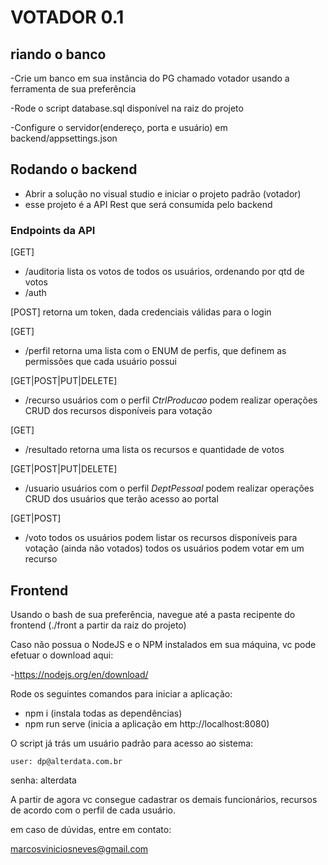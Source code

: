 # VOTADOR 0.1

## riando o banco

-Crie um banco em sua instância do PG chamado votador usando a ferramenta de sua preferência

-Rode o script database.sql disponível na raiz do projeto

-Configure o servidor(endereço, porta e usuário) em backend/appsettings.json

## Rodando o backend

- Abrir a solução no visual studio e iniciar o projeto padrão (votador)
- esse projeto é a API Rest que será consumida pelo backend

### Endpoints da API

[GET]
- /auditoria
lista os votos de todos os usuários, ordenando por qtd de votos
- /auth

[POST]
retorna um token, dada credenciais válidas para o login

[GET]
- /perfil
retorna uma lista com o ENUM de perfis, que definem as permissões que cada usuário possui

[GET|POST|PUT|DELETE]
- /recurso
usuários com o perfil *CtrlProducao* podem realizar operações CRUD dos recursos disponíveis para votação

[GET]
- /resultado
retorna uma lista os recursos e quantidade de votos

[GET|POST|PUT|DELETE]
- /usuario
usuários com o perfil *DeptPessoal* podem realizar operações CRUD dos usuários que terão acesso ao portal

[GET|POST]
- /voto
todos os usuários podem listar os recursos disponíveis para votação (ainda não votados)
todos os usuários podem votar em um recurso


## Frontend

Usando o bash de sua preferência, navegue até a pasta recipente do frontend (./front a partir da raiz do projeto)

Caso não possua o NodeJS e o NPM instalados em sua máquina, vc pode efetuar o download aqui:

-https://nodejs.org/en/download/

Rode os seguintes comandos para iniciar a aplicação:

- npm i (instala todas as dependências)
- npm run serve (inicia a aplicação em http://localhost:8080)

O script já trás um usuário padrão para acesso ao sistema:

	user: dp@alterdata.com.br
  senha: alterdata

A partir de agora vc consegue cadastrar os demais funcionários, recursos de acordo com o perfil de cada usuário.


em caso de dúvidas, entre em contato:

marcosviniciosneves@gmail.com
